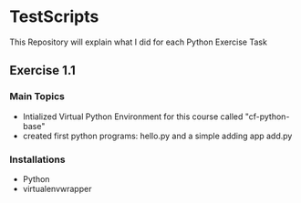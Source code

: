# TestScripts

This Repository will explain what I did for each Python Exercise Task<br/>

## Exercise 1.1

### Main Topics

- Intialized Virtual Python Environment for this course called "cf-python-base"
- created first python programs: hello.py and a simple adding app add.py

### Installations

- Python
- virtualenvwrapper
